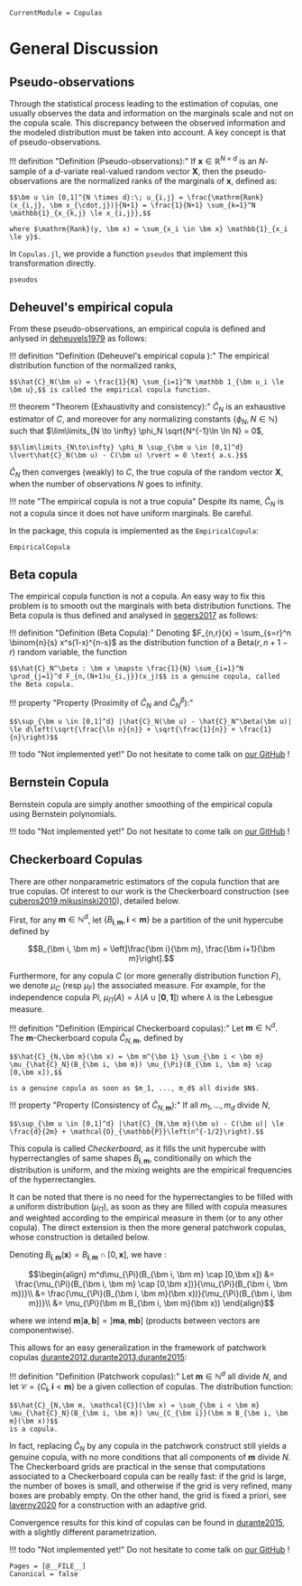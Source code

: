 ```@meta
CurrentModule = Copulas
```

# General Discussion

## Pseudo-observations


Through the statistical process leading to the estimation of copulas, one usually observes the data and information on the marginals scale and not on the copula scale. This discrepancy between the observed information and the modeled distribution must be taken into account. A key concept is that of pseudo-observations. 

!!! definition "Definition (Pseudo-observations):"
    If $\bm x \in \mathbb{R}^{N \times d}$ is an $N$-sample of a $d$-variate real-valued random vector $\bm X$, then the pseudo-observations are the normalized ranks of the marginals of $\bm x$, defined as:

    $$\bm u \in [0,1]^{N \times d}:\; u_{i,j} = \frac{\mathrm{Rank}(x_{i,j}, \bm x_{\cdot,j})}{N+1} = \frac{1}{N+1} \sum_{k=1}^N \mathbb{1}_{x_{k,j} \le x_{i,j}},$$

    where $\mathrm{Rank}(y, \bm x) = \sum_{x_i \in \bm x} \mathbb{1}_{x_i \le y}$.


In `Copulas.jl`, we provide a function `pseudos` that implement this transformation directly. 

```@docs
pseudos
```

## Deheuvel's empirical copula

From these pseudo-observations, an empirical copula is defined and anlysed in [deheuvels1979](@cite) as follows:

!!! definition "Definition (Deheuvel's empirical copula ):" 
    The empirical distribution function of the normalized ranks,

    $$\hat{C}_N(\bm u) = \frac{1}{N} \sum_{i=1}^N \mathbb 1_{\bm u_i \le \bm u},$$ is called the empirical copula function.

!!! theorem "Theorem (Exhaustivity and consistency):" 
    $\hat{C}_N$ is an exhaustive estimator of $C$, and moreover for any normalizing constants $\{\phi_N, N\in \mathbb N\}$ such that $\lim\limits_{N \to \infty} \phi_N \sqrt{N^{-1}\ln \ln N} = 0$, 

    $$\lim\limits_{N\to\infty} \phi_N \sup_{\bm u \in [0,1]^d} \lvert\hat{C}_N(\bm u) - C(\bm u) \rvert = 0 \text{ a.s.}$$

$\hat{C}_N$ then converges (weakly) to $C$, the true copula of the random vector $\bm X$, when the number of observations $N$ goes to infinity. 

!!! note "The empirical copula is not a true copula"
    Despite its name, $\hat{C}_N$ is not a copula since it does not have uniform marginals. Be careful. 

In the package, this copula is implemented as the `EmpiricalCopula`: 

```@docs; canonical=false
EmpiricalCopula
```

## Beta copula


The empirical copula function is not a copula. An easy way to fix this problem is to smooth out the marginals with beta distribution functions. The Beta copula is thus defined and analysed in [segers2017](@cite) as follows:


!!! definition "Definition (Beta Copula):"
    Denoting $F_{n,r}(x) = \sum_{s=r}^n \binom{n}{s} x^s(1-x)^{n-s}$ as the distribution function of a $\mathrm{Beta}(r, n+1-r)$ random variable, the function

    $$\hat{C}_N^\beta : \bm x \mapsto \frac{1}{N} \sum_{i=1}^N \prod_{j=1}^d F_{n,(N+1)u_{i,j}}(x_j)$$ is a genuine copula, called the Beta copula. 

!!! property "Property (Proximity of $\hat{C}_N$ and $\hat{C}_N^\beta$):"

    $$\sup_{\bm u \in [0,1]^d} |\hat{C}_N(\bm u) - \hat{C}_N^\beta(\bm u)| \le d\left(\sqrt{\frac{\ln n}{n}} + \sqrt{\frac{1}{n}} + \frac{1}{n}\right)$$

!!! todo "Not implemented yet!"
    Do not hesitate to come talk on [our GitHub](https://github.com/lrnv/Copulas.jl) !

## Bernstein Copula

Bernstein copula are simply another smoothing of the empirical copula using Bernstein polynomials. 

!!! todo "Not implemented yet!"
    Do not hesitate to come talk on [our GitHub](https://github.com/lrnv/Copulas.jl) !

## Checkerboard Copulas

There are other nonparametric estimators of the copula function that are true copulas. Of interest to our work is the Checkerboard construction (see [cuberos2019,mikusinski2010](@cite)), detailed below.

First, for any $\bm m \in \mathbb N^d$, let $\left\{B_{\bm i,\bm m}, \bm i < \bm m\right\}$ be a partition of the unit hypercube defined by

$$B_{\bm i, \bm m} = \left]\frac{\bm i}{\bm m}, \frac{\bm i+1}{\bm m}\right].$$

Furthermore, for any copula $C$ (or more generally distribution function $F$), we denote $\mu_{C}$ (resp $\mu_F$) the associated measure.  For example, for the independence copula $Pi$, $\mu_{\Pi}(A) = \lambda(A \cup [\bm 0, \bm 1])$ where $\lambda$ is the Lebesgue measure.

!!! definition "Definition (Empirical Checkerboard copulas):"
    Let $\bm m \in \mathbb{N}^d$. The $\bm m$-Checkerboard copula $\hat{C}_{N,\bm m}$, defined by

    $$\hat{C}_{N,\bm m}(\bm x) = \bm m^{\bm 1} \sum_{\bm i < \bm m} \mu_{\hat{C}_N}(B_{\bm i, \bm m}) \mu_{\Pi}(B_{\bm i, \bm m} \cap [0,\bm x]),$$

    is a genuine copula as soon as $m_1, ..., m_d$ all divide $N$.


!!! property "Property (Consistency of $\hat{C}_{N,\bm m}$):"
    If all $m_1, ..., m_d$ divide $N$,

    $$\sup_{\bm u \in [0,1]^d} |\hat{C}_{N,\bm m}(\bm u) - C(\bm u)| \le \frac{d}{2m} + \mathcal{O}_{\mathbb{P}}\left(n^{-1/2}\right).$$


This copula is called *Checkerboard*, as it fills the unit hypercube with hyperrectangles of same shapes $B_{\bm i, \bm m}$, conditionally on which the distribution is uniform, and the mixing weights are the empirical frequencies of the hyperrectangles. 

It can be noted that there is no need for the hyperrectangles to be filled with a uniform distribution ($\mu_{\Pi}$), as soon as they are filled with copula measures and weighted according to the empirical measure in them (or to any other copula). The direct extension is then the more general patchwork copulas, whose construction is detailed below.

Denoting $B_{\bm i, \bm m}(\bm x) = B_{\bm i, \bm m} \cap [0,\bm x]$, we have : 

```math
\begin{align}
  m^d\mu_{\Pi}(B_{\bm i, \bm m} \cap [0,\bm x]) &= \frac{\mu_{\Pi}(B_{\bm i, \bm m} \cap [0,\bm x])}{\mu_{\Pi}(B_{\bm i, \bm m})}\\
  &= \frac{\mu_{\Pi}(B_{\bm i, \bm m}(\bm x))}{\mu_{\Pi}(B_{\bm i, \bm m})}\\
  &= \mu_{\Pi}(\bm m B_{\bm i, \bm m}(\bm x))
\end{align}
```
where we intend $\bm m ]\bm a, \bm b] = ] \bm m \bm a, \bm m \bm b]$ (products between vectors are componentwise).

This allows for an easy generalization in the framework of patchwork copulas [durante2012,durante2013,durante2015](@cite):

!!! definition "Definition (Patchwork copulas):"
    Let $\bm m \in \mathbb{N}^d$ all divide $N$, and let $\mathcal{C} = \{C_{\bm i}, \bm i < \bm m\}$ be a given collection of copulas. The distribution function:

    $$\hat{C}_{N,\bm m, \mathcal{C}}(\bm x) = \sum_{\bm i < \bm m} \mu_{\hat{C}_N}(B_{\bm i, \bm m}) \mu_{C_{\bm i}}(\bm m B_{\bm i, \bm m}(\bm x))$$
    is a copula. 

In fact, replacing $\hat{C}_N$ by any copula in the patchwork construct still yields a genuine copula, with no more conditions that all components of $\bm m$ divide $N$. The Checkerboard grids are practical in the sense that computations associated to a Checkerboard copula can be really fast: if the grid is large, the number of boxes is small, and otherwise if the grid is very refined, many boxes are probably empty. On the other hand, the grid is fixed a priori, see [laverny2020](@cite) for a construction with an adaptive grid.

Convergence results for this kind of copulas can be found in [durante2015](@cite), with a slightly different parametrization. 

!!! todo "Not implemented yet!"
    Do not hesitate to come talk on [our GitHub](https://github.com/lrnv/Copulas.jl) !


```@bibliography
Pages = [@__FILE__]
Canonical = false
```